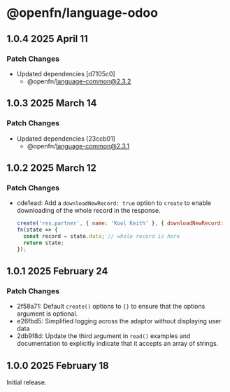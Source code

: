 # @openfn/language-odoo

## 1.0.4 2025 April 11

### Patch Changes

* Updated dependencies \[d7105c0]
  * @openfn/language-common@2.3.2

## 1.0.3 2025 March 14

### Patch Changes

* Updated dependencies \[23ccb01]
  * @openfn/language-common@2.3.1

## 1.0.2 2025 March 12

### Patch Changes

* cde1ead: Add a `downloadNewRecord: true` option to `create` to enable
  downloading of the whole record in the response.

  ```js
  create('res.partner', { name: 'Kool Keith' }, { downloadNewRecord: true });
  fn(state => {
    const record = state.data; // whole record is here
    return state;
  });
  ```

## 1.0.1 2025 February 24

### Patch Changes

* 2f58a71: Default `create()` options to `{}` to ensure that the options
  argument is optional.
* e26fbd5: Simplified logging across the adaptor without displaying user data
* 2db9f8d: Update the third argument in `read()` examples and documentation to
  explicitly indicate that it accepts an array of strings.

## 1.0.0 2025 February 18

Initial release.
